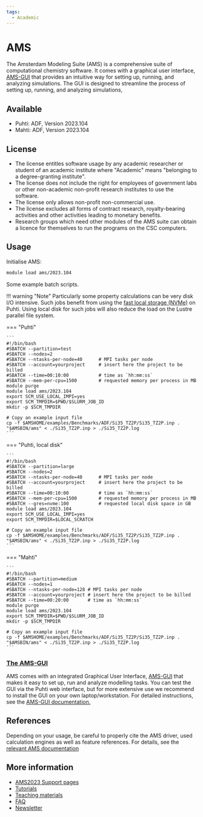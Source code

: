 ```yaml
---
tags:
  - Academic
---
```


# AMS

The Amsterdam Modeling Suite (AMS) is a comprehensive suite of computational chemistry software. It comes with a graphical user interface, [AMS-GUI](ams-gui.md) 
that provides an intuitive way for setting up, running, and analyzing simulations.
 The GUI is designed to streamline the process of setting up, running, and analyzing simulations, 

## Available

-   Puhti: ADF, Version 2023.104
-   Mahti: ADF, Version 2023.104

## License
-  The license entitles software usage by any academic researcher or student of an academic institute where "Academic" means "belonging to a degree-granting institute". 
-  The license does not include the right for employees of government labs or other non-academic non-profit research institutes to use the software. 
-  The license only allows non-profit non-commercial use. 
-  The license excludes all forms of contract research, royalty-bearing activities and other activities leading to monetary benefits.
-  Research groups which need other modules of the AMS suite can obtain a licence for themselves to run the programs on the CSC computers. 

## Usage

Initialise AMS:

```bash
module load ams/2023.104
```

Some example batch scripts.

!!! warning "Note"
    Particularly some property calculations can be very disk I/O intensive. Such jobs benefit from using the [fast local storage (NVMe)](../../computing/running/creating-job-scripts-puhti/#local-storage) on Puhti. Using local disk for such jobs will also reduce the load on the Lustre parallel file system.
 

=== "Puhti"
    
    ```
    #!/bin/bash
    #SBATCH --partition=test
    #SBATCH --nodes=2
    #SBATCH --ntasks-per-node=40      # MPI tasks per node
    #SBATCH --account=yourproject     # insert here the project to be billed 
    #SBATCH --time=00:10:00           # time as `hh:mm:ss`
    #SBATCH --mem-per-cpu=1500        # requested memory per process in MB
    module purge
    module load ams/2023.104
    export SCM_USE_LOCAL_IMPI=yes
    export SCM_TMPDIR=$PWD/$SLURM_JOB_ID
    mkdir -p $SCM_TMPDIR
     
    # Copy an example input file
    cp -f $AMSHOME/examples/Benchmarks/ADF/Si35_TZ2P/Si35_TZ2P.inp .
    "$AMSBIN/ams" < ./Si35_TZ2P.inp > ./Si35_TZ2P.log
    ```
     
===  "Puhti, local disk"
    
    ```
    #!/bin/bash
    #SBATCH --partition=large
    #SBATCH --nodes=2
    #SBATCH --ntasks-per-node=40      # MPI tasks per node
    #SBATCH --account=yourproject     # insert here the project to be billed
    #SBATCH --time=00:10:00           # time as `hh:mm:ss`
    #SBATCH --mem-per-cpu=1500        # requested memory per process in MB
    #SBATCH --gres=nvme:100           # requested local disk space in GB
    module load ams/2023.104
    export SCM_USE_LOCAL_IMPI=yes
    export SCM_TMPDIR=$LOCAL_SCRATCH
    
    # Copy an example input file
    cp -f $AMSHOME/examples/Benchmarks/ADF/Si35_TZ2P/Si35_TZ2P.inp .
    "$AMSBIN/ams" < ./Si35_TZ2P.inp > ./Si35_TZ2P.log
    ```

=== "Mahti"
    
    ```
    #!/bin/bash
    #SBATCH --partition=medium
    #SBATCH --nodes=1
    #SBATCH --ntasks-per-node=128 # MPI tasks per node
    #SBATCH --account=yourproject # insert here the project to be billed
    #SBATCH --time=00:20:00       # time as `hh:mm:ss`
    module purge
    module load ams/2023.104
    export SCM_TMPDIR=$PWD/$SLURM_JOB_ID
    mkdir -p $SCM_TMPDIR
    
    # Copy an example input file
    cp -f $AMSHOME/examples/Benchmarks/ADF/Si35_TZ2P/Si35_TZ2P.inp .
    "$AMSBIN/ams" < ./Si35_TZ2P.inp > ./Si35_TZ2P.log
    ```

### [The AMS-GUI](../apps/ams-gui.md)

AMS comes with an integrated Graphical User Interface, [AMS-GUI](ams-gui.md) that makes it easy to set up, run and analyze modelling tasks.
You can test the GUI via the Puhti web interface, but for more extensive use we recommend to install
the GUI on your own laptop/workstation. For detailed instructions, see the [AMS-GUI documentation.](ams-gui.md)

## References

Depending on your usage, be careful to properly cite the AMS driver, used calculation engines as well as feature references. For details, see the [relevant AMS documentation](https://www.scm.com/doc/Documentation/ ) 

## More information
-   [AMS2023 Support pages](https://www.scm.com/support/)
-   [Tutorials](https://www.scm.com/doc/Tutorials/index.html)
-   [Teaching materials](https://www.scm.com/support/adf-teaching-materials/)
-   [FAQ](https://www.scm.com/faq/)
-   [Newsletter](https://www.scm.com/newsletters/)
